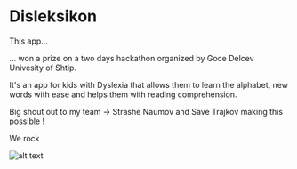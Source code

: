 # Disleksikon

This app...

... won a prize on a two days hackathon organized by Goce Delcev Univesity of Shtip.

It's an app for kids with Dyslexia that allows them to learn the alphabet, new words with ease
and helps them with reading comprehension.

Big shout out to my team -> Strashe Naumov and Save Trajkov making this possible !

We rock

![alt text](https://i.postimg.cc/52zv0yyY/dis.jpg)

